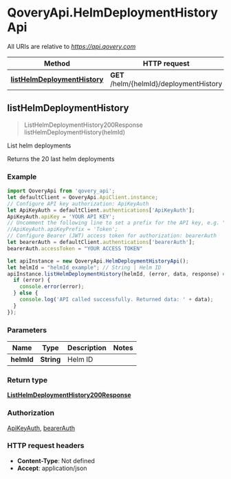 # QoveryApi.HelmDeploymentHistoryApi

All URIs are relative to *https://api.qovery.com*

Method | HTTP request | Description
------------- | ------------- | -------------
[**listHelmDeploymentHistory**](HelmDeploymentHistoryApi.md#listHelmDeploymentHistory) | **GET** /helm/{helmId}/deploymentHistory | List helm deployments



## listHelmDeploymentHistory

> ListHelmDeploymentHistory200Response listHelmDeploymentHistory(helmId)

List helm deployments

Returns the 20 last helm deployments

### Example

```javascript
import QoveryApi from 'qovery_api';
let defaultClient = QoveryApi.ApiClient.instance;
// Configure API key authorization: ApiKeyAuth
let ApiKeyAuth = defaultClient.authentications['ApiKeyAuth'];
ApiKeyAuth.apiKey = 'YOUR API KEY';
// Uncomment the following line to set a prefix for the API key, e.g. "Token" (defaults to null)
//ApiKeyAuth.apiKeyPrefix = 'Token';
// Configure Bearer (JWT) access token for authorization: bearerAuth
let bearerAuth = defaultClient.authentications['bearerAuth'];
bearerAuth.accessToken = "YOUR ACCESS TOKEN"

let apiInstance = new QoveryApi.HelmDeploymentHistoryApi();
let helmId = "helmId_example"; // String | Helm ID
apiInstance.listHelmDeploymentHistory(helmId, (error, data, response) => {
  if (error) {
    console.error(error);
  } else {
    console.log('API called successfully. Returned data: ' + data);
  }
});
```

### Parameters


Name | Type | Description  | Notes
------------- | ------------- | ------------- | -------------
 **helmId** | **String**| Helm ID | 

### Return type

[**ListHelmDeploymentHistory200Response**](ListHelmDeploymentHistory200Response.md)

### Authorization

[ApiKeyAuth](../README.md#ApiKeyAuth), [bearerAuth](../README.md#bearerAuth)

### HTTP request headers

- **Content-Type**: Not defined
- **Accept**: application/json

